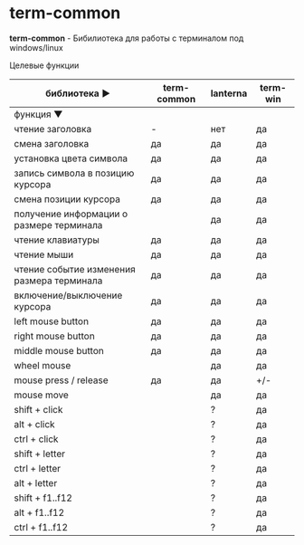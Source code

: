 term-common
====================================================

**term-common** - Бибилиотека для работы с терминалом под windows/linux

Целевые функции

| библиотека ►                               | term-common | lanterna | term-win |
|--------------------------------------------|-------------|----------|----------|
| функция ▼                                  |             |          |          |
| чтение заголовка                           | -           | нет      | да       |
| смена заголовка                            | да          | да       | да       |
| установка цвета символа                    | да          | да       | да       |
| запись символа в позицию курсора           | да          | да       | да       |
| смена позиции курсора                      | да          | да       | да       |
| получение информации о размере терминала   |             | да       | да       |
| чтение клавиатуры                          | да          | да       | да       |
| чтение мыши                                | да          | да       | да       |
| чтение событие изменения размера терминала | да          | да       | да       |
| включение/выключение курсора               | да          | да       | да       |
| left mouse button                          | да          | да       | да       |
| right mouse button                         | да          | да       | да       |
| middle mouse button                        | да          | да       | да       |
| wheel mouse                                |             | да       | да       |
| mouse press / release                      | да          | да       | +/-      |
| mouse move                                 |             | да       | да       |
| shift + click                              |             | ?        | да       |
| alt + click                                |             | ?        | да       |
| ctrl + click                               |             | ?        | да       |
| shift + letter                             |             | ?        | да       |
| ctrl + letter                              |             | ?        | да       |
| alt + letter                               |             | ?        | да       |
| shift + f1..f12                            |             | ?        | да       |
| alt + f1..f12                              |             | ?        | да       |
| ctrl + f1..f12                             |             | ?        | да       |

